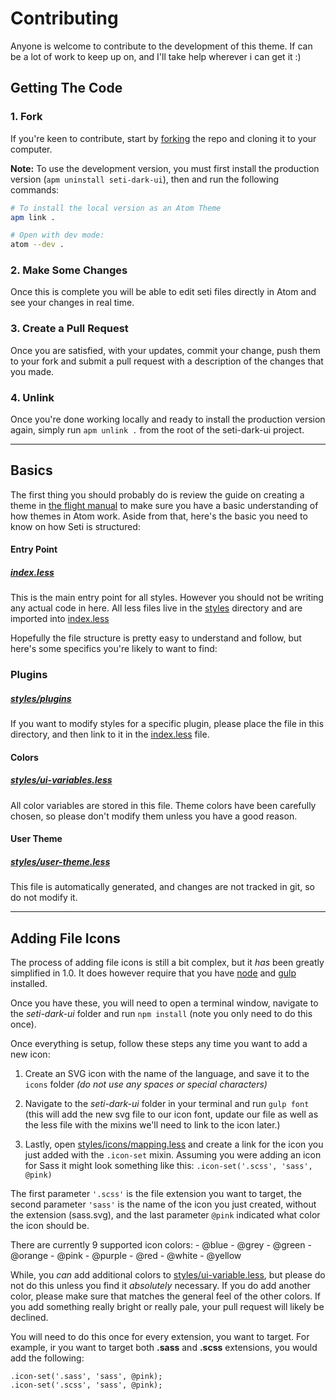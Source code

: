 # Contributing
Anyone is welcome to contribute to the development of this theme. If can be a lot of work to keep up on, and I'll take help wherever i can get it :)

## Getting The Code

### 1. Fork
If you're keen to contribute, start by [forking](https://github.com/jesseweed/seti-dark-ui/tree/1.0-beta#fork-destination-box) the repo and cloning it to your computer.

**Note:** To use the development version, you must first install the production version (`apm uninstall seti-dark-ui`), then and run the following commands:

```sh
# To install the local version as an Atom Theme
apm link .

# Open with dev mode:
atom --dev .
```

### 2. Make Some Changes

Once this is complete you will be able to edit seti files directly in Atom and see your changes in real time.

### 3. Create a Pull Request

Once you are satisfied, with your updates, commit your change, push them to your fork and submit a pull request with a description of the changes that you made.

### 4. Unlink

Once you're done working locally and ready to install the production version again, simply run `apm unlink .` from the root of the seti-dark-ui project.


-----

## Basics
The first thing you should probably do is review the guide on creating a theme in [the flight manual](http://flight-manual.atom.io/hacking-atom/sections/creating-a-theme/) to make sure you have a basic understanding of how themes in Atom work. Aside from that, here's the basic you need to know on how Seti is structured:

#### Entry Point
##### [index.less](index.less)
This is the main entry point for all styles. However you should not be writing any actual code in here. All less files live in the [styles](styles) directory and are imported into [index.less](index.less)

Hopefully the file structure is pretty easy to understand and follow, but here's some specifics you're likely to want to find:

### Plugins
##### [styles/plugins](styles/plugins)
If you want to modify styles for a specific plugin, please place the file in this directory, and then link to it in the [index.less](index.less) file.

#### Colors
##### [styles/ui-variables.less](styles/ui-variables.less)
All color variables are stored in this file. Theme colors have been carefully chosen, so please don't modify them unless you have a good reason.

#### User Theme
##### [styles/user-theme.less](styles/user-theme.less)
This file is automatically generated, and changes are not tracked in git, so do not modify it.

-----

## Adding File Icons
The process of adding file icons is still a bit complex, but it _has_ been greatly simplified in 1.0. It does however require that you have [node](https://nodejs.org/en/) and [gulp](https://github.com/gulpjs/gulp/blob/master/docs/getting-started.md) installed.

Once you have these, you will need to open a terminal window, navigate to the _seti-dark-ui_ folder and run `npm install` (note you only need to do this once).

Once everything is setup, follow these steps any time you want to add a new icon:

  1. Create an SVG icon with the name of the language, and save it to the `icons` folder _(do not use any spaces or special characters)_

  2. Navigate to the _seti-dark-ui_ folder in your terminal and run `gulp font` (this will add the new svg file to our icon font, update our file as well as the less file with the mixins we'll need to link to the icon later.)

  3. Lastly, open [styles/icons/mapping.less](styles/icons/mapping.less) and create a link for the icon you just added with the `.icon-set` mixin. Assuming you were adding an icon for Sass it might look something like this: ```.icon-set('.scss', 'sass', @pink)```

  The first parameter `'.scss'` is the file extension you want to target, the second parameter `'sass'` is the name of the icon you just created, without the extension (sass.svg), and the last parameter `@pink` indicated what color the icon should be.

  There are currently 9 supported icon colors:
    - @blue
    - @grey
    - @green
    - @orange
    - @pink
    - @purple
    - @red
    - @white
    - @yellow


  While, you _can_ add additional colors to [styles/ui-variable.less](styles/ui-variable.less), but please do not do this unless you find it _absolutely_ necessary. If you do add another color, please make sure that matches the general feel of the other colors. If you add something really bright or really pale, your pull request will likely be declined.

  You will need to do this once for every extension, you want to target. For example, ir you want to target both **.sass** and **.scss** extensions, you would add the following:

```less
.icon-set('.sass', 'sass', @pink);
.icon-set('.scss', 'sass', @pink);
```
